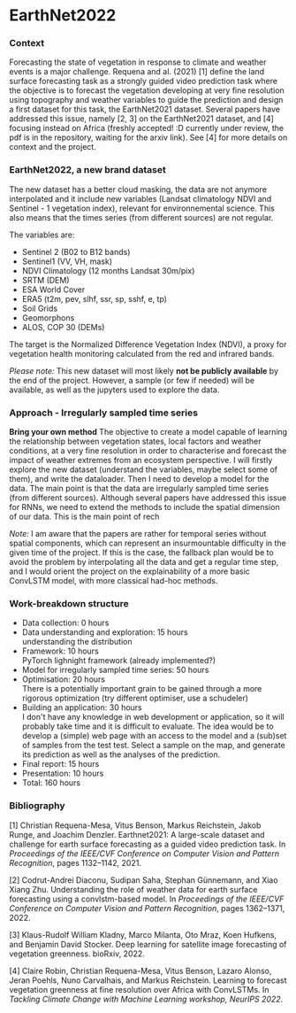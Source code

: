 # EarthNet2022

### Context
Forecasting the state of vegetation in response to climate and weather events is a major challenge. Requena and al. (2021) [1] define the land surface forecasting task as a strongly guided video prediction task where the objective is to forecast the vegetation developing at very fine resolution using topography and weather variables to guide the prediction and design a first dataset for this task, the EarthNet2021 dataset. Several papers have addressed this issue, namely [2, 3] on the EarthNet2021 dataset, and [4] focusing instead on Africa (freshly accepted! :D currently under review, the pdf is in the repository, waiting for the arxiv link). See [4] for more details on context and the project.

### EarthNet2022, a new brand dataset
The new dataset  has a better cloud masking, the data are not anymore interpolated and it include new variables (Landsat climatology NDVI and Sentinel - 1 vegetation index), relevant for environnemental science. This also means that the times series (from different sources) are not regular.

The variables are:
* Sentinel 2 (B02 to B12 bands)
* Sentinel1 (VV, VH, mask)
* NDVI Climatology (12 months Landsat 30m/pix)
* SRTM (DEM)
* ESA World Cover
* ERA5 (t2m, pev, slhf, ssr, sp, sshf, e, tp)
* Soil Grids
* Geomorphons
* ALOS, COP 30 (DEMs)

The target is the Normalized Difference Vegetation Index (NDVI), a proxy for vegetation health monitoring calculated from the red and infrared bands.

*Please note:* This new dataset will most likely **not be publicly available** by the end of the project. However, a sample (or few if needed) will be available, as well as the jupyters used to explore the data. 

### Approach - Irregularly sampled time series
**Bring your own method**
The objective to create a model capable of learning the relationship between vegetation states, local factors and weather conditions, at a very fine resolution in order to characterise and forecast the impact of weather extremes from an ecosystem perspective. I will firstly explore the new dataset (understand the variables, maybe select some of them), and write the dataloader. Then I need to develop a model for the data. The main point is that the data are irregularly sampled time series (from different sources). Although several papers have addressed this issue for RNNs, we need to extend the methods to include the spatial dimension of our data. This is the main point of rech



*Note:* I am aware that the papers are rather for temporal series without spatial components, which can represent an insurmountable difficulty in the given time of the project. If this is the case, the fallback plan would be to avoid the problem by interpolating all the data and get a regular time step, and I would orient the project on the explainability of a more basic ConvLSTM model, with more classical had-hoc methods. 

### Work-breakdown structure 
 * Data collection: 0 hours
 * Data understanding and exploration: 15 hours   
understanding the distribution 
 * Framework: 10 hours   
PyTorch lighnight framework (already implemented?)
 * Model for irregularly sampled time series: 50 hours
 * Optimisation: 20 hours   
There is a potentially important grain to be gained through a more rigorous optimization (try different optimiser, use a schudeler) 
 * Building an application: 30 hours   
I don't have any knowledge in web development or application, so it will probably take time and it is difficult to evaluate. The idea would be to develop a (simple) web page with an access to the model and a (sub)set of samples from the test test. Select a sample on the map, and generate its prediction as well as the analyses of the prediction.
 * Final report: 15 hours
 * Presentation: 10 hours
 * Total: 160 hours


### Bibliography
[1] Christian Requena-Mesa, Vitus Benson, Markus Reichstein, Jakob Runge, and Joachim Denzler. Earthnet2021: A large-scale dataset and challenge for earth surface forecasting as a guided video prediction task. In *Proceedings of the IEEE/CVF Conference on Computer Vision and Pattern Recognition*, pages 1132–1142, 2021.

[2] Codrut-Andrei Diaconu, Sudipan Saha, Stephan Günnemann, and Xiao Xiang Zhu. Understanding the role of weather data for earth surface forecasting using a convlstm-based model. In *Proceedings of the IEEE/CVF Conference on Computer Vision and Pattern Recognition*, pages 1362–1371, 2022.

[3] Klaus-Rudolf William Kladny, Marco Milanta, Oto Mraz, Koen Hufkens, and Benjamin David Stocker. Deep learning for satellite image forecasting of vegetation greenness. bioRxiv, 2022.

[4] Claire Robin, Christian Requena-Mesa, Vitus Benson, Lazaro Alonso, Jeran Poehls, Nuno Carvalhais, and Markus Reichstein. Learning to forecast vegetation greenness at fine resolution over Africa with ConvLSTMs. In *Tackling Climate Change with Machine Learning workshop, NeurIPS 2022*.

